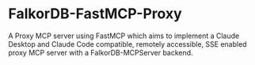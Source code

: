 # FalkorDB-FastMCP-Proxy
A Proxy MCP server using FastMCP which aims to implement a Claude Desktop and Claude Code compatible, remotely accessible, SSE enabled proxy MCP server with a  FalkorDB-MCPServer backend. 
